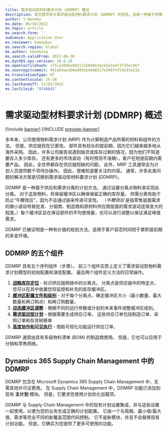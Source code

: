 ```yaml
---
title: 需求驱动型材料要求计划 (DDMRP) 概述
description: 本文提供有关需求驱动型材料要求计划 (DDMRP) 的信息，这是一种基于供需分离的计划方法。
author: t-benebo
ms.date: 06/30/2022
ms.topic: article
ms.search.form: ''
audience: Application User
ms.reviewer: kamaybac
ms.search.region: Global
ms.author: benebotg
ms.search.validFrom: 2022-06-30
ms.dyn365.ops.version: 10.0.28
ms.openlocfilehash: cf5ca3996a882111b840e3acb5e2a4f3f26ec4b7
ms.sourcegitcommit: 491ab9ae2b6ed991b4eb0317e396fef542d3a21b
ms.translationtype: HT
ms.contentlocale: zh-CN
ms.lasthandoff: 11/03/2022
ms.locfileid: "9740842"
---
```

# <a name="demand-driven-material-requirements-planning-ddmrp-overview"></a>需求驱动型材料要求计划 (DDMRP) 概述

[!include [banner](../../includes/banner.md)]
[!INCLUDE [preview-banner](../../includes/preview-banner.md)]
<!-- KFM: Preview until further notice -->

多年来，公司使用物料需求计划 (MRP) 作为计算制造产品所需的材料和组件的方法。 但是，供应链现在已更改。 部件具有较长的提前期，因为它们越来越多地从海外采购。 因此，许多公司报告说遇到缺货或库存过剩的情况，因为他们不知道要存入多少库存。 还有更多的市场波动（有时预测不准确），客户在短提前期内需要产品。 因此，全世界都存在供应链短缺的问题。 此外，MRP 工具通常会为计划人员提供数千项待办操作。 因此，很难知道要关注的内容。 通常，许多此类问题的解决方案是切换到需求驱动型材料要求计划 (DDMRP)。

DDMRP 是一种基于供应和需求分离的计划方法。 通过设置分离点物料来实现此分离。 对于这些物料，将保留缓冲区以确保保留正确的库存量。 供需分离有助于防止“牛鞭效应”，因为不会通过链来传递可变性。 （*牛鞭效应* 是指零售层面需求的微小波动导致批发、分销商、制造商和原材料供应商层面的需求波动逐渐变大的程度。）每个缓冲区旨在保证部件的平均使用量，也可以进行调整以保证满足峰值需求。

DDMRP 已被证明是一种有价值的规划方法，适用于客户容忍时间短于累积提前期的多变环境。

## <a name="the-five-components-of-ddmrp"></a>DDMRP 的五个组件

DDMRP 具有五个序列组件（步骤）。 前三个组件实质上定义了需求驱动型物料需求计划模型的初始配置和演变配置。 最后两个组件定义方法的日常操作。

1. **[战略库存定位](ddmrp-inventory-positioning.md)** - 标识供应链网络中的分离点。 分离点是供应链中的特定点，您可以在其中放置您将监控和补充的库存缓冲区。
2. **[缓冲区配置文件和级别](ddmrp-buffer-profile-and-levels.md)** - 对于每个分离点，确定缓冲区大小（最小数量、最大数量和再订购点）和再订购数量。
3. **[动态缓冲区调整](ddmrp-buffer-profile-and-levels.md#dynamic-adjustments)** - 根据不同的运行参数或计划的未来事件调整缓冲区级别。
4. **[需求驱动型计划](ddmrp-planning.md)** - 根据需要生成供应订单。 这些供应订单包括制造订单、采购订单和存货转移单
5. **[高度协作和可见执行](ddmrp-visual-and-collaborative-execution.md)** - 借助可视化功能运行供应订单。

DDMRP 通常由具有多级物料清单 (BOM) 的制造商使用。 但是，它也可以应用于分销和零售网络。

## <a name="ddmrp-in-dynamics-365-supply-chain-management"></a>Dynamics 365 Supply Chain Management 中的 DDMRP

DDMRP 包含在 Microsoft Dynamics 365 Supply Chain Management 中，无需其他许可证费用。 在 Supply Chain Management 中，DDMRP 功能已添加到现有 **主计划** 模块。 但是，它要求您使用计划优化加载项。

DDMRP 与 Supply Chain Management 中的现有计划设置集成，并与这些设置一起使用，以便为您的业务生成正确的计划配置。 它由一个与周期、最小值/最大值、需求等完全不同的新覆盖范围代码控制。 它不是新模块，并且不会替换现有计划功能。 但是，它确实为您提供了更多可使用的功能。
